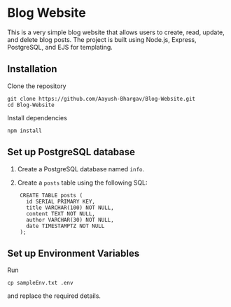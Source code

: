 # Blog Website

This is a very simple blog website that allows users to create, read, update, and delete blog posts. The project is built using Node.js, Express, PostgreSQL, and EJS for templating.

## Installation

 Clone the repository
   ```
   git clone https://github.com/Aayush-Bhargav/Blog-Website.git
   cd Blog-Website
   ```
Install dependencies
```
npm install
```
## Set up PostgreSQL database

1. Create a PostgreSQL database named `info`.

2. Create a `posts` table using the following SQL:
```
    CREATE TABLE posts (
      id SERIAL PRIMARY KEY,
      title VARCHAR(100) NOT NULL,
      content TEXT NOT NULL,
      author VARCHAR(30) NOT NULL,
      date TIMESTAMPTZ NOT NULL
    );
```

## Set up  Environment Variables
Run
```
cp sampleEnv.txt .env
```
and replace the required details.

